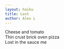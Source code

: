 ```yaml
---
layout: haiku
title: Lost
author: Alex L
---
```


Cheese and tomato<br>
Thin crust brick oven pizza<br>
Lost in the sauce me<br>
